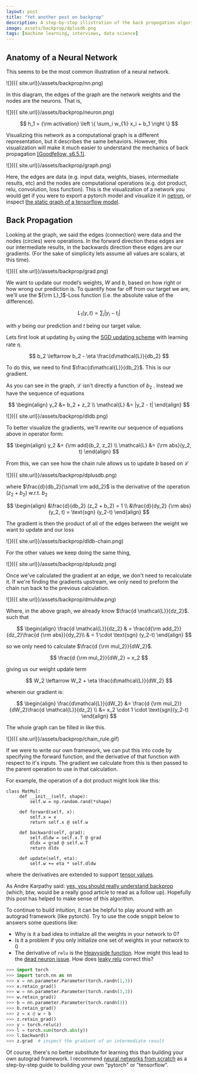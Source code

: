 ```yaml
---
layout: post
title: "Yet another post on backprop"
description: A step-by-step illistration of the back propogation algorithm
image: assets/backprop/dplusdb.png
tags: [machine learning, interviews, data science]
---
```


## Anatomy of a Neural Network

This seems to be the most common illustration of a neural network.

![]({{ site.url}}/assets/backprop/nn.png)

In this diagram, the edges of the graph are the network weights and the nodes are the neurons. That is,

![]({{ site.url}}/assets/backprop/neuron.png)

$$
h_1 = {\rm activation} \left \{ \sum_i w_{1i} x_i + b_1  \right \}
$$

Visualizing this network as a computational graph is a different representation, but it describes the same behaviors. However, this visualization will make it much easier to understand the mechanics of back propagation [[Goodfellow, s6.5.1]](https://www.deeplearningbook.org/contents/optimization.html).

![]({{ site.url}}/assets/backprop/graph.png)

Here, the edges are data (e.g. input data, weights, biases, intermediate results, etc) and the nodes are computational operations (e.g. dot product, relu, convolution, loss function). This is the visualization of a network you would get if you were to export a pytorch model and visualize it in [netron](https://netron.app/?url=https://media.githubusercontent.com/media/onnx/models/main/vision/classification/squeezenet/model/squeezenet1.0-3.onnx), or inspect [the static graph of a tensorflow model](https://www.tensorflow.org/guide/intro_to_graphs).

## Back Propagation

Looking at the graph, we said the edges (connection) were data and the nodes (circles) were operations. In the forward direction these edges are our intermediate results, in the backwards direction these edges are our gradients. (For the sake of simplicity lets assume all values are scalars, at this time).

![]({{ site.url}}/assets/backprop/grad.png)

We want to update our model’s weights, $W$ and $b$, based on how right or how wrong our prediction is. To quantify how far off from our target we are, we'll use the ${\rm L}_1$-Loss function (i.e. the absolute value of the difference).

$$
L_1(y,t) = \sum_i |y_i-t_i|
$$

with $y$ being our prediction and $t$ being our target value.

Lets first look at updating $b_2$ using the [SGD updating scheme](https://en.wikipedia.org/wiki/Stochastic_gradient_descent) with learning rate $\eta$.

$$
b_2 \leftarrow b_2 - \eta \frac{d\mathcal{L}}{db_2}
$$

To do this, we need to find $\frac{d\mathcal{L}}{db_2}$. This is our gradient.

As you can see in the graph, $\mathcal{L}$ isn't directly a function of $b_2$ . Instead we have the sequence of equations

$$
\begin{align}
  y_2 &= b_2 + z_2   \\
  \mathcal{L} &= |y_2 - t|
\end{align}
$$

![]({{ site.url}}/assets/backprop/dldb.png)

To better visualize the gradients, we'll rewrite our sequence of equations above in operator form:

$$
\begin{align}
  y_2 &= {\rm add}(b_2, z_2)  \\
  \mathcal{L} &= {\rm abs}(y_2, t)
\end{align}
$$

From this, we can see how the chain rule allows us to update $b$ based on $\mathcal{L}$

![]({{ site.url}}/assets/backprop/dplusdb.png)

where $\frac{d}{db_2}{\small \rm add_2}$ is the derivative of the operation $(z_2 + b_2)$ w.r.t. $b_2$

$$
\begin{align}
  &\frac{d}{db_2} (z_2 + b_2) = 1  \\
  &\frac{d}{dy_2} {\rm abs}(y_2, t) = \text{sgn} (y_2-t)
\end{align}
$$

The gradient is then the product of all of the edges between the weight we want to update and our loss

![]({{ site.url}}/assets/backprop/dldb-chain.png)

For the other values we keep doing the same thing, 

![]({{ site.url}}/assets/backprop/dplusdz.png)


Once we've calculated the gradient at an edge, we don't need to recalculate it. If we're finding the gradients upstream, we only need to preform the chain run back to the previous calculation.

![]({{ site.url}}/assets/backprop/dmuldw.png)

Where, in the above graph, we already know $\frac{d \mathcal{L}}{dz_2}$. such that

$$
\begin{align}
\frac{d \mathcal{L}}{dz_2} & = \frac{d{\rm add_2}}{dz_2}\frac{d {\rm abs}}{dy_2}\\
& = 1 \cdot \text{sgn} (y_2-t)
\end{align}
$$

so we only need to calculate $\frac{d {\rm mul_2}}{dW_2}$.

$$
\frac{d {\rm mul_2}}{dW_2} = x_2
$$

giving us our weight update term

$$
W_2 \leftarrow W_2 + \eta \frac{d\mathcal{L}}{dW_2}
$$

wherein our gradient is:

$$
\begin{align}
  \frac{d\mathcal{L}}{dW_2} &=  \frac{d {\rm mul_2}}{dW_2}\frac{d \mathcal{L}}{dz_2} \\
  &= x_2 \cdot 1 \cdot \text{sgn}(y_2-t)
\end{align}
$$

The whole graph can be filled in like this. 

![]({{ site.url}}/assets/backprop/chain_rule.gif)

If we were to write our own framework, we can put this into code by specifying the forward function, and the derivative of that function with respect to it's inputs. The gradient we calculate from this is then passed to the parent operation to use in that calculation.

For example, the operation of a dot product might look like this:

```
class MatMul:
     def __init__(self, shape):
         self.w = np.random.rand(*shape)

     def forward(self, x):
         self.x = x
         return self.x @ self.w

     def backward(self, grad):
         self.dldw = self.x.T @ grad
         dldx = grad @ self.w.T
         return dldx

     def update(self, eta):
         self.w += eta * self.dldw
```

where the derivatives are extended to support [tensor values](https://www.math.uwaterloo.ca/~hwolkowi/matrixcookbook.pdf).

As Andre Karpathy said: [yes, you should really understand backprop](https://karpathy.medium.com/yes-you-should-understand-backprop-e2f06eab496b) (which, btw, would be a really good article to read as a follow up). Hopefully this post has helped to make sense of this algorithm.

To continue to build intuition, it can be helpful to play around with an autograd framework (like pytorch). Try to use the code snippit below to answers some questions like:
 - Why is it a bad idea to initialize all the weights in your network to 0?
 - Is it a problem if you only initialize one set of weights in your network to 0
 - The derivative of `relu` is the [Heavyside function](https://en.wikipedia.org/wiki/Heaviside_step_function). How might this lead to the [dead neuron issue](https://arxiv.org/abs/1903.06733). How does [leaky relu](https://paperswithcode.com/method/leaky-relu) correct this?

```python
>>> import torch
>>> import torch.nn as nn
>>> x = nn.parameter.Parameter(torch.randn(1,3))
>>> x.retain_grad()
>>> w = nn.parameter.Parameter(torch.randn(3,3))
>>> w.retain_grad()
>>> b = nn.parameter.Parameter(torch.randn(3))
>>> b.retain_grad()
>>> z = x @ w + b
>>> z.retain_grad()
>>> y = torch.relu(z)
>>> l = torch.sum(torch.abs(y))
>>> l.backward()
>>> z.grad  # inspect the gradient of an intermediate result
```

Of course, there's no better substitute for learning this than building your own autograd framework. I recommend [neural networks from scratch](https://nnfs.io) as a step-by-step guide to building your own "pytorch" or "tensorflow".
